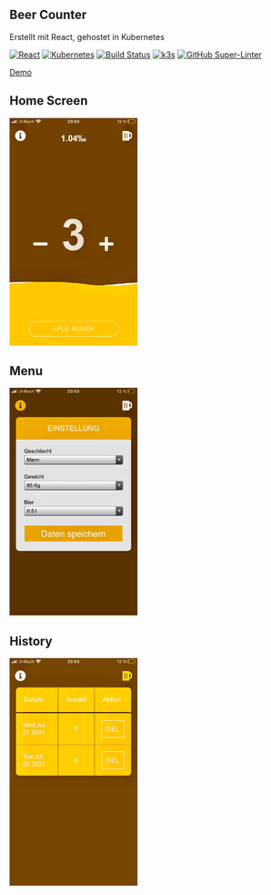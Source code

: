 ## Beer Counter

Erstellt mit React, gehostet in Kubernetes

[![React](https://img.shields.io/badge/React-blue.svg)](https://github.com/facebook/react)
[![Kubernetes](https://img.shields.io/badge/Kubernetes-blue.svg)](https://github.com/kubernetes/kubernetes)
[![Build Status](https://jenkins.tino.sh/buildStatus/icon?job=beerCount%2Fmaster)](https://jenkins.tino.sh/job/beerCount/job/master/)
[![k3s](https://img.shields.io/badge/run%20on%20-Raspberry%20Pi-red)](https://github.com/tinoschroeter/k8s.homelab)
[![GitHub Super-Linter](https://github.com/tinoschroeter/beerCount/workflows/Lint%20Code%20Base/badge.svg)](https://github.com/tinoschroeter/beerCount/actions/workflows/linter.yml)


[Demo](https://beer.tino.sh)

## Home Screen

![home](https://raw.githubusercontent.com/tinoschroeter/beerCount/master/docs/img_01.jpg)

## Menu

![menu](https://raw.githubusercontent.com/tinoschroeter/beerCount/master/docs/img_02.jpg)

## History

![history](https://raw.githubusercontent.com/tinoschroeter/beerCount/master/docs/img_03.jpg)
